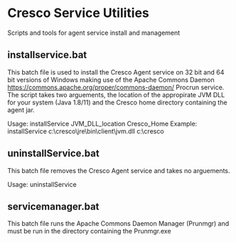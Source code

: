 # Cresco Service Utilities

Scripts and tools for agent service install and management

## installservice.bat
This batch file is used to install the Cresco Agent service on 32 bit and 64 bit versions of Windows making use of the Apache Commons Daemon https://commons.apache.org/proper/commons-daemon/ Procrun service.  The script takes two arguements, the location of the appropirate JVM DLL for your system (Java 1.8/11) and the Cresco home directory containing the agent jar.

Usage: installService JVM_DLL_location Cresco_Home
Example: installService c:\cresco\jre\bin\client\jvm.dll c:\cresco

## uninstallService.bat
This batch file removes the Cresco Agent service and takes no arguements.

Usage: uninstallService

## servicemanager.bat
This batch file runs the Apache Commons Daemon Manager (Prunmgr) and must be run in the directory containing the Prunmgr.exe
